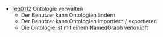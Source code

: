* [req0112](https://github.com/DomainDrivenArchitecture/ddaRequirement/blob/master/de/requirements/req0112.md) Ontologie verwalten
  * Der Benutzer kann Ontologien ändern
  * Der Benutzer kann Ontologien importiern / exportieren
  * Die Ontologie ist mit einem NamedGraph verknüpft